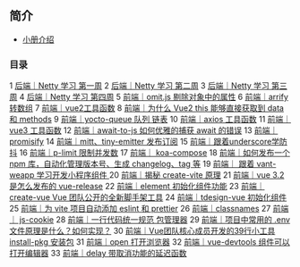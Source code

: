 ## 简介 
- <a href="./intro">小册介绍</a>
### 目录 

1 <a href="./后端｜Netty 学习 第一周">后端｜Netty 学习 第一周</a>
2 <a href="./后端｜Netty 学习 第二周">后端｜Netty 学习 第二周</a>
3 <a href="./后端｜Netty 学习 第三周">后端｜Netty 学习 第三周</a>
4 <a href="./后端｜Netty 学习 第四周">后端｜Netty 学习 第四周</a>
5 <a href="./前端｜omit.js 剔除对象中的属性">前端｜omit.js 剔除对象中的属性</a>
6 <a href="./前端｜arrify 转数组">前端｜arrify 转数组</a>
7 <a href="./前端｜vue2工具函数">前端｜vue2工具函数</a>
8 <a href="./前端｜为什么 Vue2 this 能够直接获取到 data 和 methods">前端｜为什么 Vue2 this 能够直接获取到 data 和 methods</a>
9 <a href="./前端｜yocto-queue 队列 链表">前端｜yocto-queue 队列 链表</a>
10 <a href="./前端｜axios 工具函数">前端｜axios 工具函数</a>
11 <a href="./前端｜vue3 工具函数">前端｜vue3 工具函数</a>
12 <a href="./前端｜await-to-js 如何优雅的捕获 await 的错误">前端｜await-to-js 如何优雅的捕获 await 的错误</a>
13 <a href="./前端｜promisify">前端｜promisify</a>
14 <a href="./前端｜mitt、tiny-emitter 发布订阅">前端｜mitt、tiny-emitter 发布订阅</a>
15 <a href="./前端｜跟着underscore学防抖">前端｜跟着underscore学防抖</a>
16 <a href="./前端｜p-limit 限制并发数">前端｜p-limit 限制并发数</a>
17 <a href="./前端｜ koa-compose">前端｜ koa-compose</a>
18 <a href="./前端｜如何发布一个 npm 库，自动化管理版本号、生成 changelog、tag 等">前端｜如何发布一个 npm 库，自动化管理版本号、生成 changelog、tag 等</a>
19 <a href="./前端｜ 跟着 vant-weapp 学习开发小程序组件 ">前端｜ 跟着 vant-weapp 学习开发小程序组件 </a>
20 <a href="./前端｜揭秘 create-vite 原理">前端｜揭秘 create-vite 原理</a>
21 <a href="./前端｜vue 3.2 是怎么发布的 vue-release">前端｜vue 3.2 是怎么发布的 vue-release</a>
22 <a href="./前端｜element 初始化组件功能">前端｜element 初始化组件功能</a>
23 <a href="./前端｜create-vue Vue 团队公开的全新脚手架工具">前端｜create-vue Vue 团队公开的全新脚手架工具</a>
24 <a href="./前端｜tdesign-vue 初始化组件">前端｜tdesign-vue 初始化组件</a>
25 <a href="./前端｜为 vite 项目自动添加 eslint 和 prettier">前端｜为 vite 项目自动添加 eslint 和 prettier</a>
26 <a href="./前端｜classnames">前端｜classnames</a>
27 <a href="./前端｜ js-cookie">前端｜ js-cookie</a>
28 <a href="./前端｜一行代码统一规范 包管理器">前端｜一行代码统一规范 包管理器</a>
29 <a href="./前端｜项目中常用的 .env 文件原理是什么？如何实现？">前端｜项目中常用的 .env 文件原理是什么？如何实现？</a>
30 <a href="./前端｜Vue团队核心成员开发的39行小工具 install-pkg 安装包">前端｜Vue团队核心成员开发的39行小工具 install-pkg 安装包</a>
31 <a href="./前端｜open 打开浏览器">前端｜open 打开浏览器</a>
32 <a href="./前端｜vue-devtools 组件可以打开编辑器">前端｜vue-devtools 组件可以打开编辑器</a>
33 <a href="./前端｜delay 带取消功能的延迟函数">前端｜delay 带取消功能的延迟函数</a>